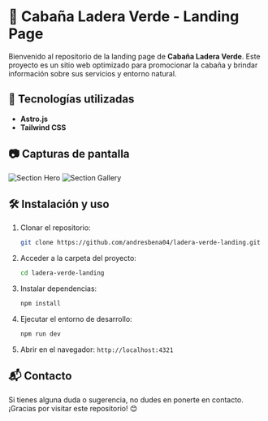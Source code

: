 # 🌿 Cabaña Ladera Verde - Landing Page

Bienvenido al repositorio de la landing page de **Cabaña Ladera Verde**. Este proyecto es un sitio web optimizado para promocionar la cabaña y brindar información sobre sus servicios y entorno natural.

## 🚀 Tecnologías utilizadas
- **Astro.js** 
- **Tailwind CSS** 

## 📷 Capturas de pantalla
![Section Hero](image.png)
![Section Gallery](image-1.png)

## 🛠️ Instalación y uso
1. Clonar el repositorio:
   ```sh
   git clone https://github.com/andresbena04/ladera-verde-landing.git
   ```
2. Acceder a la carpeta del proyecto:
   ```sh
   cd ladera-verde-landing
   ```
3. Instalar dependencias:
   ```sh
   npm install
   ```
4. Ejecutar el entorno de desarrollo:
   ```sh
   npm run dev
   ```
5. Abrir en el navegador: `http://localhost:4321`

## 📬 Contacto
Si tienes alguna duda o sugerencia, no dudes en ponerte en contacto. ¡Gracias por visitar este repositorio! 😊

